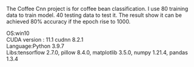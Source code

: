 The Coffee Cnn project is for coffee bean classification.
I use 80 training data to train model. 40 testing data to test it.
The result show it can be achieved 80% accuracy if the epoch rise to 1000.

OS:win10<br>
CUDA version : 11.1
cudnn 8.2.1<br>
Language:Python 3.9.7<br>
Libs:tensorflow 2.7.0, pillow 8.4.0, matplotlib 3.5.0, numpy 1.21.4, pandas 1.3.4